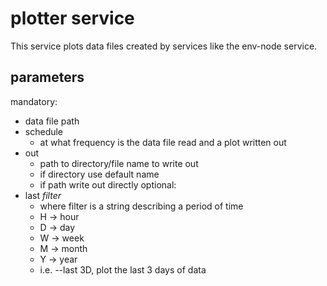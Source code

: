 # plotter service

This service plots data files created by services like the env-node service.

## parameters

mandatory:

- data file path
- schedule
	- at what frequency is the data file read and a plot written out 
- out
	- path to directory/file name to write out
	- if directory use default name
	- if path write out directly
optional:
- last _filter_
	- where filter is a string describing a period of time
	- H -> hour
	- D -> day
	- W -> week
	- M -> month
	- Y -> year
	- i.e. --last 3D, plot the last 3 days of data

